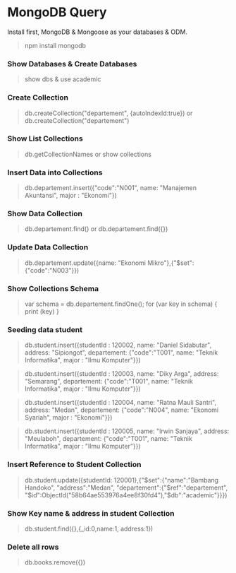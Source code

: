 # MongoDB Query

Install first, MongoDB & Mongoose as your databases & ODM.
> npm install mongodb

### Show Databases & Create Databases
> show dbs & use academic

### Create Collection
> db.createCollection("departement", {autoIndexId:true}) or db.createCollection("departement")

### Show List Collections
> db.getCollectionNames or show collections

### Insert Data into Collections
> db.departement.insert({"code":"N001", name: "Manajemen Akuntansi", major : "Ekonomi"})

### Show Data Collection
> db.departement.find() or db.departement.find({})

### Update Data Collection
> db.departement.update({name: "Ekonomi Mikro"},{"$set":{"code":"N003"}})

### Show Collections Schema
> var schema = db.departement.findOne();
> for (var key in schema) { print (key) }


### Seeding data student
> db.student.insert({studentId : 120002, name: "Daniel Sidabutar", address: "Sipiongot", departement: {"code":"T001", name: "Teknik Informatika", major : "Ilmu Komputer"}})

> db.student.insert({studentId : 120003, name: "Diky Arga", address: "Semarang", departement: {"code":"T001", name: "Teknik Informatika", major : "Ilmu Komputer"}})

> db.student.insert({studentId : 120004, name: "Ratna Mauli Santri", address: "Medan", departement: {"code":"N004", name: "Ekonomi Syariah", major : "Ekonomi"}})

> db.student.insert({studentId : 120005, name: "Irwin Sanjaya", address: "Meulaboh", departement: {"code":"T001", name: "Teknik Informatika", major : "Ilmu Komputer"}})

### Insert Reference to Student Collection
> db.student.update({studentId: 120001},{"$set":{"name":"Bambang Handoko", "address":"Medan", "departement":{"$ref":"departement", "$id":ObjectId("58b64ae553976a4ee8f30fd4"),"$db":"academic"}}})

### Show Key name & address in student Collection
> db.student.find({},{_id:0,name:1, address:1})

### Delete all rows
> db.books.remove({})
